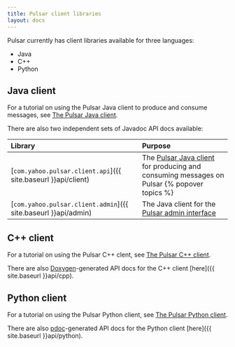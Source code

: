 ```yaml
---
title: Pulsar client libraries
layout: docs
---
```


Pulsar currently has client libraries available for three languages:

* Java
* C++
* Python

## Java client

For a tutorial on using the Pulsar Java client to produce and consume messages, see [The Pulsar Java client](../../applications/JavaClient).

There are also two independent sets of Javadoc API docs available:

Library | Purpose
:-------|:-------
[`com.yahoo.pulsar.client.api`]({{ site.baseurl }}api/client) | The [Pulsar Java client](../../applications/JavaClient) for producing and consuming messages on Pulsar {% popover topics %}
[`com.yahoo.pulsar.client.admin`]({{ site.baseurl }}api/admin) | The Java client for the [Pulsar admin interface](../../admin/AdminInterface)

<!-- * [`com.yahoo.pulsar.broker`]({{ site.baseurl }}api/broker) -->

## C++ client

For a tutorial on using the Pulsar C++ clent, see [The Pulsar C++ client](../../applications/CppClient).

There are also [Doxygen](http://www.stack.nl/~dimitri/doxygen/)-generated API docs for the C++ client [here]({{ site.baseurl }}api/cpp).

## Python client

For a tutorial on using the Pulsar Python client, see [The Pulsar Python client](../../applications/PythonClient).

There are also [pdoc](https://github.com/BurntSushi/pdoc)-generated API docs for the Python client [here]({{ site.baseurl }}api/python).
